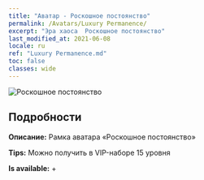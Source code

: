 ```yaml
---
title: "Аватар - Роскошное постоянство"
permalink: /Avatars/Luxury Permanence/
excerpt: "Эра хаоса  Роскошное постоянство"
last_modified_at: 2021-06-08
locale: ru
ref: "Luxury Permanence.md"
toc: false
classes: wide
---
```

 ![Роскошное постоянство](/images/a/avatarFrame_80.png)

## Подробности

 **Описание:** Рамка аватара «Роскошное постоянство» 

 **Tips:** Можно получить в VIP-наборе 15 уровня 

 **Is available:**  + 

